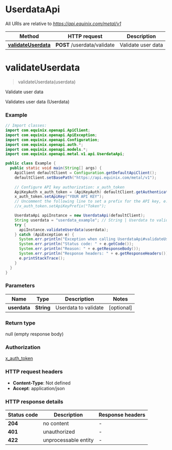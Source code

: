 # UserdataApi

All URIs are relative to *https://api.equinix.com/metal/v1*

| Method | HTTP request | Description |
|------------- | ------------- | -------------|
| [**validateUserdata**](UserdataApi.md#validateUserdata) | **POST** /userdata/validate | Validate user data |


<a id="validateUserdata"></a>
# **validateUserdata**
> validateUserdata(userdata)

Validate user data

Validates user data (Userdata)

### Example
```java
// Import classes:
import com.equinix.openapi.ApiClient;
import com.equinix.openapi.ApiException;
import com.equinix.openapi.Configuration;
import com.equinix.openapi.auth.*;
import com.equinix.openapi.models.*;
import com.equinix.openapi.metal.v1.api.UserdataApi;

public class Example {
  public static void main(String[] args) {
    ApiClient defaultClient = Configuration.getDefaultApiClient();
    defaultClient.setBasePath("https://api.equinix.com/metal/v1");
    
    // Configure API key authorization: x_auth_token
    ApiKeyAuth x_auth_token = (ApiKeyAuth) defaultClient.getAuthentication("x_auth_token");
    x_auth_token.setApiKey("YOUR API KEY");
    // Uncomment the following line to set a prefix for the API key, e.g. "Token" (defaults to null)
    //x_auth_token.setApiKeyPrefix("Token");

    UserdataApi apiInstance = new UserdataApi(defaultClient);
    String userdata = "userdata_example"; // String | Userdata to validate
    try {
      apiInstance.validateUserdata(userdata);
    } catch (ApiException e) {
      System.err.println("Exception when calling UserdataApi#validateUserdata");
      System.err.println("Status code: " + e.getCode());
      System.err.println("Reason: " + e.getResponseBody());
      System.err.println("Response headers: " + e.getResponseHeaders());
      e.printStackTrace();
    }
  }
}
```

### Parameters

| Name | Type | Description  | Notes |
|------------- | ------------- | ------------- | -------------|
| **userdata** | **String**| Userdata to validate | [optional] |

### Return type

null (empty response body)

### Authorization

[x_auth_token](../README.md#x_auth_token)

### HTTP request headers

 - **Content-Type**: Not defined
 - **Accept**: application/json

### HTTP response details
| Status code | Description | Response headers |
|-------------|-------------|------------------|
| **204** | no content |  -  |
| **401** | unauthorized |  -  |
| **422** | unprocessable entity |  -  |

